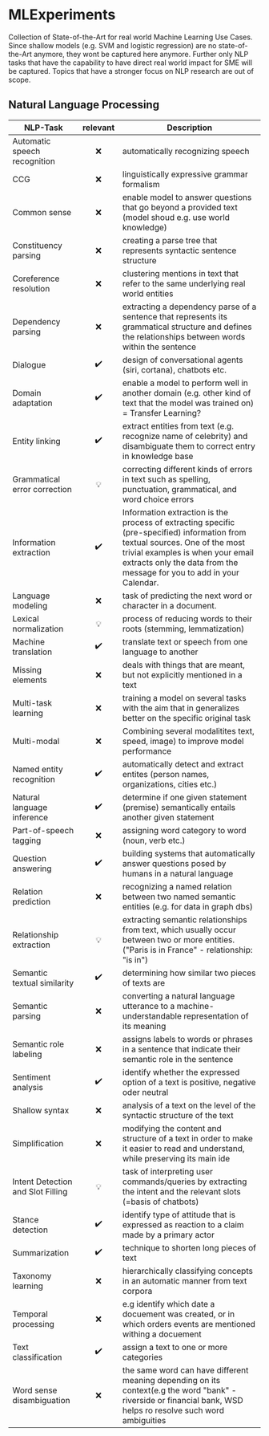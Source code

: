 # MLExperiments

Collection of State-of-the-Art for real world Machine Learning Use Cases.
Since shallow models (e.g. SVM and logistic regression) are no state-of-the-Art anymore, they wont be captured here anymore.
Further only NLP tasks that have the capability to have direct real world impact for SME will be captured. Topics that have a stronger focus on NLP research are out of scope.


## Natural Language Processing

| NLP-Task | relevant | Description |
|---------|:------:|-------------|
| Automatic speech recognition | :x: | automatically recognizing speech |
| CCG | :x: | linguistically expressive grammar formalism |
| Common sense | :x: | enable model to answer questions that go beyond a provided text (model shoud e.g. use world knowledge) |
| Constituency parsing | :x: | creating a parse tree that represents syntactic sentence structure |
| Coreference resolution | :x: | clustering mentions in text that refer to the same underlying real world entities |
| Dependency parsing | :x: |  extracting a dependency parse of a sentence that represents its grammatical structure and defines the relationships between words within the sentence |
| Dialogue | :heavy_check_mark: | design of conversational agents (siri, cortana), chatbots etc.|
| Domain adaptation | :heavy_check_mark: | enable a model to perform well in another domain (e.g. other kind of text that the model was trained on) = Transfer Learning? |
| Entity linking | :heavy_check_mark: | extract entities from text (e.g. recognize name of celebrity) and disambiguate them to correct entry in knowledge base |
| Grammatical error correction | :bulb: | correcting different kinds of errors in text such as spelling, punctuation, grammatical, and word choice errors |
| Information extraction | :heavy_check_mark: | Information extraction is the process of extracting specific (pre-specified) information from textual sources. One of the most trivial examples is when your email extracts only the data from the message for you to add in your Calendar. |
| Language modeling | :x: | task of predicting the next word or character in a document. |
| Lexical normalization | :bulb: | process of reducing words to their roots (stemming, lemmatization)  |
| Machine translation | :heavy_check_mark: | translate text or speech from one language to another|
| Missing elements | :x: | deals with things that are meant, but not explicitly mentioned in a text |
| Multi-task learning | :x: | training a model on several tasks with the aim that in generalizes better on the specific original task |
| Multi-modal | :x: | Combining several modalitites text, speed, image) to improve model performance  |
| Named entity recognition | :heavy_check_mark: | automatically detect and extract entites (person names, organizations, cities etc.) |
| Natural language inference | :heavy_check_mark: | determine if one given statement (premise) semantically entails another given statement |
| Part-of-speech tagging | :x: | assigning word category to word (noun, verb etc.)|
| Question answering | :heavy_check_mark: | building systems that automatically answer questions posed by humans in a natural language |
| Relation prediction | :x: | recognizing a named relation between two named semantic entities (e.g. for data in graph dbs) |
| Relationship extraction | :bulb: | extracting semantic relationships from text, which usually occur between two or more entities. ("Paris is in France" - relationship: "is in") |
| Semantic textual similarity | :heavy_check_mark: | determining how similar two pieces of texts are |
| Semantic parsing | :x: | converting a natural language utterance to a machine-understandable representation of its meaning |
| Semantic role labeling | :x: | assigns labels to words or phrases in a sentence that indicate their semantic role in the sentence |
| Sentiment analysis | :heavy_check_mark: | identify whether the expressed option of a text is positive, negative oder neutral |
| Shallow syntax | :x: | analysis of a text on the level of the syntactic structure of the text |
| Simplification | :x: | modifying the content and structure of a text in order to make it easier to read and understand, while preserving its main ide |
| Intent Detection and Slot Filling | :bulb: | task of interpreting user commands/queries by extracting the intent and the relevant slots (=basis of chatbots) |
| Stance detection | :heavy_check_mark: | identify type of attitude that is expressed as reaction to a claim made by a primary actor   |
| Summarization | :heavy_check_mark: | technique to shorten long pieces of text |
| Taxonomy learning | :x: | hierarchically classifying concepts in an automatic manner from text corpora |
| Temporal processing | :x: | e.g identify which date a docuement was created, or in which orders events are mentioned withing a docuement |
| Text classification | :heavy_check_mark: | assign a text to one or more categories |
| Word sense disambiguation | :x: | the same word can have different meaning depending on its context(e.g the word "bank" - riverside or financial bank, WSD helps ro resolve such word ambiguities|
